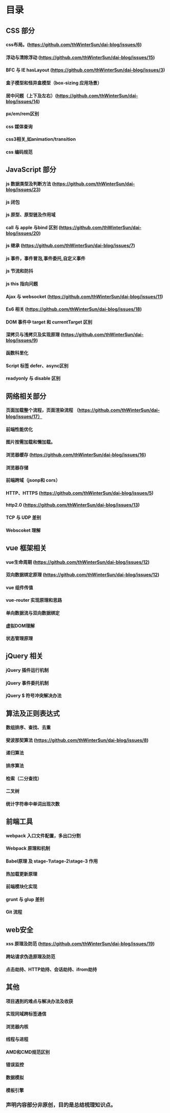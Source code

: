 
# 目录

## CSS 部分

#### css布局。(https://github.com/thWinterSun/dai-blog/issues/6)
#### 浮动与清除浮动 (https://github.com/thWinterSun/dai-blog/issues/15)
#### BFC 与 IE hasLayout   (https://github.com/thWinterSun/dai-blog/issues/3)
#### 盒子模型和怪异盒模型（box-sizing 应用场景）
#### 居中问题（上下及左右）(https://github.com/thWinterSun/dai-blog/issues/14)
#### px/em/rem区别
#### css 媒体查询
#### css3相关,如animation/transition
#### css 编码规范

## JavaScript 部分

#### js 数据类型及判断方法 (https://github.com/thWinterSun/dai-blog/issues/23)
#### js 闭包
#### js 原型、原型链及作用域
#### call 与 apple 与bind 区别 (https://github.com/thWinterSun/dai-blog/issues/20)
#### js 继承 (https://github.com/thWinterSun/dai-blog/issues/7)
#### js 事件，事件冒泡,事件委托,自定义事件
#### js 节流和防抖
#### js this 指向问题
#### Ajax 与 websocket (https://github.com/thWinterSun/dai-blog/issues/11)
#### Es6 相关 (https://github.com/thWinterSun/dai-blog/issues/18)
#### DOM 事件中 target 和 currentTarget 区别
#### 深拷贝与浅拷贝及实现原理 (https://github.com/thWinterSun/dai-blog/issues/9)
#### 函数科里化
#### Script 标签 defer、async区别
#### readyonly 与 disable 区别

## 网络相关部分

#### 页面加载整个流程，页面渲染流程 （https://github.com/thWinterSun/dai-blog/issues/17）
#### 前端性能优化
#### 图片按需加载和懒加载。
#### 浏览器缓存  (https://github.com/thWinterSun/dai-blog/issues/16)
#### 浏览器存储
#### 前端跨域（jsonp和 cors）
#### HTTP、HTTPS (https://github.com/thWinterSun/dai-blog/issues/5)
#### http2.0 (https://github.com/thWinterSun/dai-blog/issues/13)
#### TCP 与 UDP 差别
#### Webscoket 理解

## vue 框架相关

#### vue生命周期 (https://github.com/thWinterSun/dai-blog/issues/12)
#### 双向数据绑定原理 (https://github.com/thWinterSun/dai-blog/issues/12)
#### vue 组件传值
#### vue-router 实现原理和思路
#### 单向数据流与双向数据绑定
#### 虚拟DOM理解
#### 状态管理原理

## jQuery 相关
#### jQuery 插件运行机制
#### jQuery 事件委托机制
#### jQuery $ 符号冲突解决办法
## 算法及正则表达式
#### 数组排序、查找、去重
#### 斐波那契算法 (https://github.com/thWinterSun/dai-blog/issues/8)
#### 递归算法
#### 排序算法
#### 检索（二分查找）
#### 二叉树
#### 统计字符串中单词出现次数

## 前端工具
#### webpack 入口文件配置，多出口分割
#### Webpack 原理和机制
#### Babel原理 及 stage-1\stage-2\stage-3 作用 
#### 热加载更新原理
#### 前端模块化实现
#### grunt 与 glup 差别
#### Git 流程

## web安全
#### xss 原理及防范 (https://github.com/thWinterSun/dai-blog/issues/19)
#### 跨站请求伪造原理及防范
#### 点击劫持、HTTP劫持、会话劫持、ifrom劫持

## 其他
#### 项目遇到的难点与解决办法及收获
#### 实现同域跨标签通信
#### 浏览器内核
#### 线程与进程
#### AMD和CMD规范区别
#### 错误监控
#### 数据模拟
#### 模板引擎


### 声明内容部分非原创，目的是总结梳理知识点。


